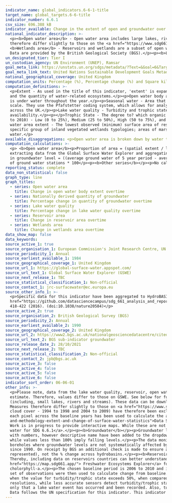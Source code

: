 ```yaml
---
indicator_name: global_indicators.6-6-1-title
target_name: global_targets.6-6-title
indicator_number: 6.6.1
csv_size: 696.388 kB
indicator_available: Change in the extent of open and groundwater over time
national_indicator_description: >-
  <p><b>Open water area</b> - Open water area includes large lakes, rivers, estuaries and artificial waterbodies. The data presented for this series has been constrained to official high-water mark boundaries, which helps ensure that coastal water is not included in estimates. Measures
  therefore differ slightly to those on the <a href="https://www.sdg661.app/">Freshwater Ecosystems Explorer</a>, a Global Surface Water Explorer (GSWE) platform for presenting data specifically for this indicator. See Other Information for more details.</p><p><b>Reservoir area</b> and
  <b>Wetlands area</b> - Reservoirs and wetlands are a subset of open water bodies. Data are taken from the GSWE with no further constraints applied.</p><p><b>Nationally derived quantity of groundwater</b> - Percentage change in groundwater level over time, of major groundwater aquifers.
  Data are provided by the British Geological Society (BGS).</p><p><b>Lake water quality</b> - Turbidity and trophic state of 22 large UK water bodies. Data are taken from the GSWE.</p>
un_designated_tier: Tier I
un_custodian_agency: UN Environment (UNEP), Ramsar
goal_meta_link: https://unstats.un.org/sdgs/metadata/?Text=&Goal=6&Target=6.6
goal_meta_link_text: United Nations Sustainable Development Goals Metadata (PDF 4.0 MB)
national_geographical_coverage: United Kingdom
computation_units: Percentage (%), Percentage change (%) and Square kilometres (km²)
computation_definitions: >-
  <p>Extent - As used in the title of this indicator, 'extent' is expanded beyond spatial extent to capture additional basic parameters needed for the protection and restoration of water-related ecosystems. Extent includes three components - the spatial extent or surface area, the quality,
  and the quantity of water-related ecosystems.</p><p>Open water body area - Area of surface water unobstructed by aquatic vegetation. This includes the following 3 water-related ecosystem categories - rivers and estuaries, lakes, and artificial waterbodies. <p>Permanent water - Area that
  is under water throughout the year.</p><p>Seasonal water - Area that is under water for less than 12 months a year.</p><p>Ephemeral water -Area that is episodically under water in different years.</p><p>HydroBASINS - A series of polygon layers that depict watershed boundaries at a global
  scale. They use the Pfafstetter coding system, which allows for analysis of catchment topology. Catchments  can be broken down  into smaller sub-basins; with each subdivision, the Pfafstetter level increases. Here, a Pfafstetter level of 6 was used, giving us data for 38 catchments
  across the UK.</p><p>Lake water quality - Turbidity and trophic state of 22 UK water bodies. For the UK, this includes one estuary (the Humber Estuary)</p><p>Turbidity -  An indicator of water clarity, quantifying the haziness of the water and acting as an indicator of underwater light
  availability.</p><p></p>Trophic State - The degree to? which organic matter accumulates in the water body. Trophic state is most commonly used in relation to monitoring eutrophication.</p><p>Deviation level - Deviation in water quality from values measured over a five-year baseline (2006
  to 2010) - Low (0 to 25%), Medium (25 to 50%), High (50 to 75%), and Extreme (75% to 100%).</p><p>Reservoir area - Area of artificial (or human-made) bodies of freshwater, as opposed to lakes which are naturally occurring. Reservaoir area is also included under open water area.<p>Minimum
  water area extent - The lowest observed (minimum) surface area of reservoirs in a year (intra-annual measurement).</p><p>Maximum water area extent -The highest observed (maximum) surface area of reservoirs in a year (intra-annual measurement)</p><p>Wetland area - Surface area of a
  specific group of inland vegetated wetlands typologies; areas of marshes, peatlands, swamps, bogs and fens, the vegetated parts of floodplains as well as rice paddies and flood recession agriculture. Some wetland area will be included in open water area, particularly in seasonal
  water.</p>
available_disaggregations: <p>Open water area is broken down by water type - permanent, seasonal, and ephemeral.</p><p>Open water and Nationally derived groundwater level are both broken down by geography (HydroBASISNS). Each HydroBASISNS starts with a unique HydroBASINS code, which is followed with a description of where the basin is. This description is not an official part of the HydroBASINS name.</p><p>Lake water quality is broken down into two quality measures - turbidity and trophic state. These are further broken down into how much deviation there was from 2006 to 2010 baseline values (Deviation level).</p><p>Reservoir area is broken down into minimum and maximum area extents.</p>
computation_calculations: >-
  <p> <b>Open water area</b><p>Proportion of area = (spatial extent / land area) x 100</p><p>Percent change in spatial extent from baseline = ((average spatial extent of 5 year period - average spatial extent from 2001-2005) / average spatial extent from 2001-2005) x 100</p><p>Code for
  extracting data from the Global Surface Water Explorer and aggregating water to UK boundaries and HydroBasins can be found in the <a href="https://github.com/datasciencecampus/sdg_661_analysis_and_reporting">Data Science Campus GitHub</a>.</p><p><b>Groundwater </b></p><p>Percent change
  in groundwater level = ((average ground water of 5 year period - average groundwater level from 1990-1994) / average spatial extent from 1990-1994) x 100</p><p> Average % change across hydrobasins = (sum of percent change in groundwater level from all groundwater stations)/ total number
  of ground water stations * 100</p><p><b>Other series</b></p><p>No calculations on the source data were required.</p>
reporting_status: complete
data_non_statistical: false
graph_type: line
graph_titles:
  - series: Open water area
    title: Change in open water body extent overtime
  - series: Nationally derived quantity of groundwater
    title: Percentage change in quantity of groundwater overtime
  - series: Lake water quality
    title: Percentage change in lake water quality overtime
  - series: Reservoir area
    title: Change in reservoir area overtime
  - series: Wetlands area
    title: Change in wetlands area overtime
data_show_map: false
data_keywords:
source_active_1: true
source_organisation_1: European Commission's Joint Research Centre, UN Environment, and Google 
source_periodicity_1: Annual
source_earliest_available_1: 1984
source_geographical_coverage_1: United Kingdom
source_url_1: https://global-surface-water.appspot.com/
source_url_text_1: Global Surface Water Explorer (GSWE)
source_next_release_1: TBC
source_statistical_classification_1: Non-official
source_contact_1: jrc-surfacewater@ec.europa.eu
source_other_info_1: >-
  <p>Specific data for this indicator have been aggregated to HydroBASINs Pfaffstetter level 6 using official UK boundaries. The data shown for this indicator and the code used to produce them can be found on the ONS <a
  href="https://github.com/datasciencecampus/sdg_661_analysis_and_reporting"> Data Science Campus Github</a>.</p><p>GSWE methodology - Jean-Francois Pekel, Andrew Cottam, Noel Gorelick, Alan S. Belward, High-resolution mapping of global surface water and its long-term changes. Nature 540,
  418-422 (2016). (doi:10.1038/nature20584)</p>
source_active_2: true
source_organisation_2: British Geological Survey (BGS)
source_periodicity_2: Annual
source_earliest_available_2: 1990
source_geographical_coverage_2: United Kingdom
source_url_2: https://www2.bgs.ac.uk/nationalgeosciencedatacentre/citedData/catalogue/ff1a56d7-7b68-4006-a7f2-45cfe4fd66ae.html
source_url_text_2: BGS sub-indicator groundwater 
source_release_date_2: 28/10/2021
source_next_release_2: TBC
source_statistical_classification_2: Non-official
source_contact_2: jpb@bgs.ac.uk
source_active_3: false
source_active_4: false
source_active_5: false
source_active_6: false
indicator_sort_order: 06-06-01
other_info: >-
  <p>Please note, data from the lake water quality, reservoir, open water and wetlands series all use data derived from the Global Surface Water Explorer (GSWE). However, the 'Open water area' series data has undergone further refinement to ensure costal water is not included in the
  estimate. Therefore, values differ to those on GSWE. See below for further information on the Open water series methodology.</p><p><b>Open water area</b></p><p>Please see the blog <a href="https://datasciencecampus.ons.gov.uk/using-satellite-imagery-to-report-changes-to-water-bodies-for-sdg-6-6-1">Using satellite imagery to report changes to water bodies for SDG 6.6.1</a> for more information on this indicator.</p><p>Data for open water is derived from Earth Observation data (from the Landsat satellite programme). The resolution used does not pick up smaller waterbodies
  (including, small lakes, rivers and streams). These data can be downloaded from the Global Surface Water Explorer (GSWE).</p><p>The data presented here have been constrained to official high-water mark boundaries, which helps to ensure that costal water is not included in estimate.
  Measures therefore differ slightly to those on <a href="https://www.sdg661.app/">Freshwater Ecosystems Explorer</a>, a GSWE platform for presenting data specifically for this indicator.</p><p>Persistent cloud cover can impact the quality of data collection. Anomalous years (likely due to
  cloud cover - 1994 to 1998 and 2004 to 2009) have therefore been excluded from the data presented here, with the exception of the baseline. The baseline period of 2001 to 2005 includes the anomalous years 2004 and 2005. To mitigate the impact of variable cloud cover, the modal value of
  each pixel across the baseline years has been used to calculate the average spatial extent in the baseline period. Further details on the source data and mitigating the impacts of these anomalous periods is provided in the <a href="https://datasciencecampus.ons.gov.uk/projects/quality-
  and-methodology-extent-and-change-of-surface-water-statistics">Data Science Campus Quality and Methodology document</a>.</p><p>HydroBASIN catchments are identified with numbers, however we have added descriptive names to each catchment in the dropdown menu - these are not official names.
  Work is in progress to provide interactive maps. While these are not yet available here, they can be viewed in the blog <a href="https://datasciencecampus.ons.gov.uk/using-satellite-imagery-to-report-changes-to-water-bodies-for-sdg-6-6-1">Using satellite imagery to report changes to
  water for SDG 6.6.1</a>.</p><p><b>Groundwater</b></p><p>Groundwater level data is obtained from BGS WellMaster database, derived from 154 groundwater level monitoring stations to provide groundwater estimates for 19 of the 34 HydroBasins in the UK. HydroBasin catchments are identified
  with numbers, however descriptive name have been added to the dropdown menu, these are not official names.</p><p>The chosen five-year reference period for the analysis is 1990 to 1994. Values greater than 100% imply average groundwater levels have risen since the period 1990 to 1994,
  while values less than 100% imply falling levels.</p><p>The data monitored by measuring authorities in each nation (EA, SEPA, NRW, DAERA) are passed to BGS periodically. All chosen sites have the following - monitoring frequencies of greater than one observation a month, are monitoring
  boreholes where groundwater levels are not systematically affected by abstraction, and are representative of local and regional groundwater systems.</p><p>Raw data is quality assured by measuring authority and are expected to be accurate to less than +/- 0.01 metre for data collected
  since 1990. On receipt by BGS an additional check is made to ensure all values fall within expected hydrogeologicaly plausible ranges.</p><p>Please note, the headline figure for UK show average percentage change across hydrobasins for which values are available (not all hydrobasins are
  represented), not the % change across hydrobasins.</p><p><b>Reservoir</b></p><p>It is recognised that reservoirs are not traditional water ecosystems that necessarily warrant protection and restoration, but many countries hold a noteworthy amount of freshwater and thus has been included.
  Thereby, including data on reservoirs countries can better understand changes occurring to artificial water bodies in conjunction with changes occurring to natural waterbodies.</p><p>The reservoirs dataset is derived from GSWE, with 2000 to 2004 being the chosen baseline period. See<a
  href="https://map.sdg661.app/"> Freshwater Ecosystems Explorer</a> for further information.<p></p><b>Lake water quality</b></p><p>Turbidity is derived from suspended solids concentration estimated and tropphic state index comes from phytoplankton biomass by proxy of
  cholorphyll-a.</p><p>The chosen baseline period is 2006 to 2010 and includes five monthly averages across the five years of observation for this period. From theses five years of data, 12 monthly averages (one for each month of the year) for trophic and turbidity were derived. A further
  set of observations were then used to calculate change from baseline. These monthly data comprise years 2017 to 2019. Lake quality percentages can be classified as; 0 to 25% (low), 25 to 50% (medium), 50 to 75% (high) and 75 to 100% (extreme). A lake is catergorised as being 'affected'
  when the value for turbidity/trophic state exceeds 50%, when compared to the lakes baseline value.</p><p>Products in period 2006 to 2010 are based on observations from the Meris sensor, whereas 2017 to 2019 used OCLI sensors. Most accurate water quality sensors have 250 to 350 metre
  resolutions, while less accurate sensors detect turbidity/trophic state changes to 100m resolution. Land/water buffer maps as well as ice maps were applied to improve accuracy of the data.</p><p>Please note, the data is not informing whether a lake is considered to be good/bad quality,
  only that a lake water event has occurred and been recorded. Also, turbidity and trophic state are an indirect indication for water quality, but do perform a successful proxy role. A more detailed methodology is available to download at <a href="https://www.sdg661.app/">GSWE</a>.</p>
  Data follows the UN specification for this indicator. This indicator has been identified in collaboration with topic experts.
---
```

